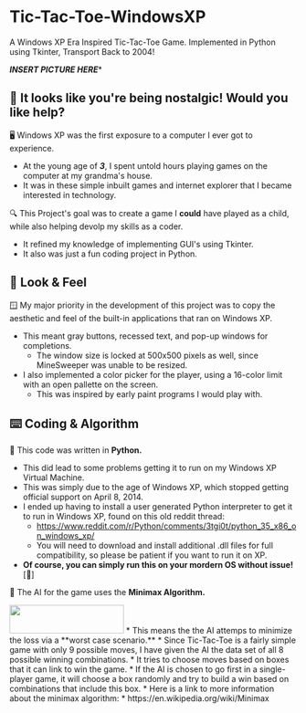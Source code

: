 # Tic-Tac-Toe-WindowsXP
A Windows XP Era Inspired Tic-Tac-Toe Game. Implemented in Python using Tkinter, Transport Back to 2004!

***INSERT PICTURE HERE****

## 📎 It looks like you're being nostalgic! Would you like help?

🖥️ Windows XP was the first exposure to a computer I ever got to experience.
* At the young age of ***3***, I spent untold hours playing games on the computer at my grandma's house.
* It was in these simple inbuilt games and internet explorer that I became interested in technology.

🔍 This Project's goal was to create a game I **could** have played as a child, while also helping devolp my skills as a coder.
* It refined my knowledge of implementing GUI's using Tkinter.
* It also was just a fun coding project in Python.

## 👀 Look & Feel

🪟 My major priority in the development of this project was to copy the aesthetic and feel of the built-in applications that ran on Windows XP.
* This meant gray buttons, recessed text, and pop-up windows for completions.
  * The window size is locked at 500x500 pixels as well, since MineSweeper was unable to be resized. 
* I also implemented a color picker for the player, using a 16-color limit with an open pallette on the screen.
  * This was inspired by early paint programs I would play with.

## ⌨️ Coding & Algorithm

🐍 This code was written in **Python.**
* This did lead to some problems getting it to run on my Windows XP Virtual Machine.
* This was simply due to the age of Windows XP, which stopped getting official support on April 8, 2014.
* I ended up having to install a user generated Python interpreter to get it to run in Windows XP, found on this old reddit thread:
  * https://www.reddit.com/r/Python/comments/3tgi0t/python_35_x86_on_windows_xp/
  * You will need to download and install additional .dll files for full compatibility, so please be patient if you want to run it on XP.
* **Of course, you can simply run this on your mordern OS without issue!** [🙂]

🤖 The AI for the game uses the **Minimax Algorithm.**

<img src="https://github.com/Azaze7/Tic-Tac-Toe-WindowsXP/assets/97211914/d552f9aa-c134-46dd-85d8-913e784f9de4" width="200" height="50">
* This means the the AI attemps to minimize the loss via a **worst case scenario.**
* Since Tic-Tac-Toe is a fairly simple game with only 9 possible moves, I have given the AI the data set of all 8 possible winning combinations.
* It tries to choose moves based on boxes that it can link to win the game.
  * If the AI is chosen to go first in a single-player game, it will choose a box randomly and try to build a win based on combinations that include this box.
* Here is a link to more information about the minimax algorithm:
  * https://en.wikipedia.org/wiki/Minimax
